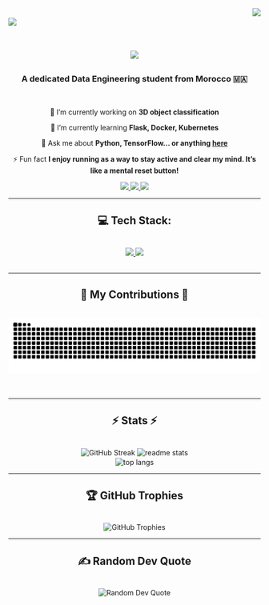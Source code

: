 <img align="right" src="https://visitor-badge.laobi.icu/badge?page_id=haf0g.haf0g" />
<br>
<img align="center" src="my-banner-github.gif" />
<h1 align="center">
    <img src="https://readme-typing-svg.herokuapp.com/?font=Righteous&size=35&center=true&vCenter=true&width=500&height=70&duration=4000&lines=Hi+There!+👋;+I'm+Hafid+Garhoum!;" />
</h1>

<h3 align="center">A dedicated Data Engineering student from Morocco 🇲🇦</h3>

<br/>

<div align="center">

 🔭 I’m currently working on **3D object classification**

 🌱 I’m currently learning **Flask, Docker, Kubernetes**

 💬 Ask me about **Python, TensorFlow... or anything [here](https://github.com/haf0g/haf0g/issues)**

 ⚡ Fun fact **I enjoy running as a way to stay active and clear my mind. It’s like a mental reset button!**

</div>

<div align="center">
  <a href="mailto:garhoum.ensa@uhp.ac.ma">
    <img src="https://img.shields.io/badge/Gmail-333333?style=for-the-badge&logo=gmail&logoColor=red" />
  </a>
  <a href="https://linkedin.com/in/hafid-garhoum" target="_blank">
    <img src="https://img.shields.io/badge/LinkedIn-0077B5?style=for-the-badge&logo=linkedin&logoColor=white" target="_blank" />
  </a>
  <a href="https://kaggle.com/hafidgarhoum" target="_blank">
     <img src="https://img.shields.io/badge/Kaggle-FF5722?style=for-the-badge&logo=kaggle&logoColor=white" target="_blank" />
  </a>
</div>

<hr/>

<h2 align="center">💻 Tech Stack: </h2>
<br/>
<div align="center">
    <a href="https://github.com/lelouchfr/skill-icons" target="_blank">
        <img src="https://go-skill-icons.vercel.app/api/icons?i=python,jupyter,opencv,scikitlearn,pandas,tensorflow,flask,docker,kubernetes,aws,googlecloud,linux,debian&perline=13" />
    </a>
        <a href="https://github.com/lelouchfr/skill-icons" target="_blank">
        <img src="https://go-skill-icons.vercel.app/api/icons?i=mysql,oracle,html,css,javascript,git,nginx,java,c,eclipse,hibernate,matlab&titles=true" />
        </a>
    <br>
    
</div>

<br/>
<hr/>

<div align="center">
  <h2>🐍 My Contributions 🐍</h2>
  <br>
  <img alt="snake eating my contributions" src="https://raw.githubusercontent.com/haf0g/haf0g/output/github-contribution-grid-snake.svg" />
  <br/><br/><br/>
</div>

<hr/>

<h2 align="center">⚡ Stats ⚡</h2>
<br>
<div align=center>
  <img width=390 height=160 src="https://github-readme-streak-stats-eight.vercel.app/?user=haf0g&theme=react&hide_border=false&border_radius=10" alt="GitHub Streak" />
  
  <img width=390 hright=160 src="https://github-readme-stats.vercel.app/api?username=haf0g&count_private=true&show_icons=true&theme=react&border_radius=10" alt="readme stats" />
  <br/>
  
  <img width=325 align="center" src="https://github-readme-stats.vercel.app/api/top-langs/?username=haf0g&hide=HTML&langs_count=8&layout=compact&theme=react&border_radius=10&size_weight=0.5&count_weight=0.5&exclude_rep" alt="top langs" />
</div>

<hr/>

<h2 align="center">🏆 GitHub Trophies</h2>
<br>
<div align="center">
  <img src="https://github-profile-trophy.vercel.app/?username=haf0g&theme=tokyonight&no-frame=false&no-bg=false&margin-w=4" alt="GitHub Trophies"/>
</div>

<hr/>

<h2 align="center">✍️ Random Dev Quote</h2>
<br>
<div align="center">
  <img src="https://quotes-github-readme.vercel.app/api?type=horizontal&theme=radical" alt="Random Dev Quote"/>
</div>

<br/>

